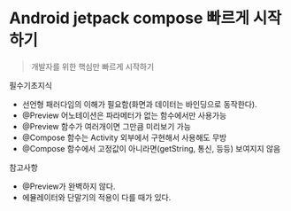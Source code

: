 # Android jetpack compose 빠르게 시작하기
> 개발자를 위한 핵심만 빠르게 시작하기

필수기초지식
- 선언형 패러다임의 이해가 필요함(화면과 데이터는 바인딩으로 동작한다).
- @Preview 어노테이션은 파라메터가 없는 함수에서만 사용가능
- @Preview 함수가 여러개이면 그만큼 미리보기 가능
- @Compose 함수는 Activity 외부에서 구현해서 사용해도 무방
- @Compose 함수에서 고정값이 아니라면(getString, 통신, 등등) 보여지지 않음

참고사항
- @Preview가 완벽하지 않다.
- 에뮬레이터와 단말기의 적용이 다를 때가 있다.

